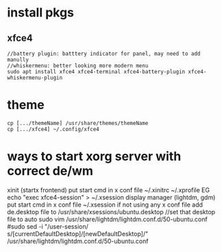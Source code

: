 # install pkgs
## xfce4
    //battery plugin: batttery indicator for panel, may need to add manully
    //whiskermenu: better looking more modern menu
    sudo apt install xfce4 xfce4-terminal xfce4-battery-plugin xfce4-whiskermenu-plugin
# theme
    cp [.../themeName] /usr/share/themes/themeName
    cp [.../xfce4] ~/.config/xfce4

# ways to start xorg server with correct de/wm
xinit (startx frontend)
    put start cmd in x conf file
        ~/.xinitrc
        ~/.xprofile
    EG
        echo "exec xfce4-session" > ~/.xsession
display manager (lightdm, gdm)
    put start cmd in x conf file
        ~/.xsession
    if not using any x conf file
        add de.desktop file to /usr/share/xsessions/ubuntu.desktop
        //set that desktop file to auto
            sudo vim /usr/share/lightdm/lightdm.conf.d/50-ubuntu.conf
            #sudo sed -i "/user-session/ s/[currentDefaultDesktop]/[newDefaultDesktop]/" /usr/share/lightdm/lightdm.conf.d/50-ubuntu.conf
